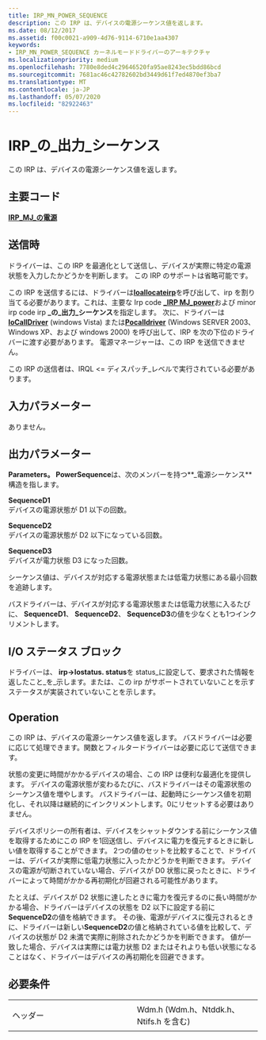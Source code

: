 ```yaml
---
title: IRP_MN_POWER_SEQUENCE
description: この IRP は、デバイスの電源シーケンス値を返します。
ms.date: 08/12/2017
ms.assetid: f00c0021-a909-4d76-9114-6710e1aa4307
keywords:
- IRP_MN_POWER_SEQUENCE カーネルモードドライバーのアーキテクチャ
ms.localizationpriority: medium
ms.openlocfilehash: 7780e8ded4c29646520fa95ae8243ec5bdd86bcd
ms.sourcegitcommit: 7681ac46c42782602bd3449d61f7ed4870ef3ba7
ms.translationtype: MT
ms.contentlocale: ja-JP
ms.lasthandoff: 05/07/2020
ms.locfileid: "82922463"
---
```

# <a name="irp_mn_power_sequence"></a>IRP\_の\_出力\_シーケンス


この IRP は、デバイスの電源シーケンス値を返します。

<a name="major-code"></a>主要コード
----------

[**IRP\_MJ\_の電源**](irp-mj-power.md)

<a name="when-sent"></a>送信時
---------

ドライバーは、この IRP を最適化として送信し、デバイスが実際に特定の電源状態を入力したかどうかを判断します。 この IRP のサポートは省略可能です。

この IRP を送信するには、ドライバーは[**Ioallocateirp**](https://docs.microsoft.com/windows-hardware/drivers/ddi/wdm/nf-wdm-ioallocateirp)を呼び出して、irp を割り当てる必要があります。これは、主要な Irp code [**\_IRP MJ\_power**](irp-mj-power.md)および minor irp code irp **\_の\_出力\_シーケンス**を指定します。 次に、ドライバーは[**IoCallDriver**](https://docs.microsoft.com/windows-hardware/drivers/ddi/wdm/nf-wdm-iocalldriver) (windows Vista) または[**Pocalldriver**](https://docs.microsoft.com/windows-hardware/drivers/ddi/ntifs/nf-ntifs-pocalldriver) (Windows SERVER 2003、Windows XP、および windows 2000) を呼び出して、IRP を次の下位のドライバーに渡す必要があります。 電源マネージャーは、この IRP を送信できません。

この IRP の送信者は、IRQL &lt;= ディスパッチ\_レベルで実行されている必要があります。

## <a name="input-parameters"></a>入力パラメーター


ありません。

## <a name="output-parameters"></a>出力パラメーター


**Parameters。 PowerSequence**は、次のメンバーを持つ**\_電源シーケンス**構造を指します。

<a href="" id="sequenced1"></a>**SequenceD1**  
デバイスの電源状態が D1 以下の回数。

<a href="" id="sequenced2"></a>**SequenceD2**  
デバイスの電源状態が D2 以下になっている回数。

<a href="" id="sequenced3"></a>**SequenceD3**  
デバイスが電力状態 D3 になった回数。

シーケンス値は、デバイスが対応する電源状態または低電力状態にある最小回数を追跡します。

バスドライバーは、デバイスが対応する電源状態または低電力状態に入るたびに、 **SequenceD1**、 **SequenceD2**、 **SequenceD3**の値を少なくとも1つインクリメントします。

## <a name="io-status-block"></a>I/O ステータス ブロック


ドライバーは、 **irp-&gt;Iostatus. status**を status\_に設定して、要求された情報を返したこと\_を\_示します。または、この irp がサポートされていないことを示すステータスが実装されていないことを示します。

<a name="operation"></a>Operation
---------

この IRP は、デバイスの電源シーケンス値を返します。 バスドライバーは必要に応じて処理できます。関数とフィルタードライバーは必要に応じて送信できます。

状態の変更に時間がかかるデバイスの場合、この IRP は便利な最適化を提供します。 デバイスの電源状態が変わるたびに、バスドライバーはその電源状態のシーケンス値を増やします。 バスドライバーは、起動時にシーケンス値を初期化し、それ以降は継続的にインクリメントします。0にリセットする必要はありません。

デバイスポリシーの所有者は、デバイスをシャットダウンする前にシーケンス値を取得するためにこの IRP を1回送信し、デバイスに電力を復元するときに新しい値を取得することができます。 2つの値のセットを比較することで、ドライバーは、デバイスが実際に低電力状態に入ったかどうかを判断できます。 デバイスの電源が切断されていない場合、デバイスが D0 状態に戻ったときに、ドライバーによって時間がかかる再初期化が回避される可能性があります。

たとえば、デバイスが D2 状態に達したときに電力を復元するのに長い時間がかかる場合、ドライバーはデバイスの状態を D2 以下に設定する前に**SequenceD2**の値を格納できます。 その後、電源がデバイスに復元されるときに、ドライバーは新しい**SequenceD2**の値と格納されている値を比較して、デバイスの状態が D2 未満で実際に削除されたかどうかを判断できます。 値が一致した場合、デバイスは実際には電力状態 D2 またはそれよりも低い状態になることはなく、ドライバーはデバイスの再初期化を回避できます。

<a name="requirements"></a>必要条件
------------

<table>
<colgroup>
<col width="50%" />
<col width="50%" />
</colgroup>
<tbody>
<tr class="odd">
<td><p>ヘッダー</p></td>
<td>Wdm.h (Wdm.h、Ntddk.h、Ntifs.h を含む)</td>
</tr>
</tbody>
</table>

 

 




